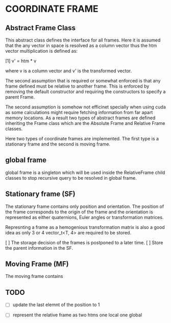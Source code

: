 # COORDINATE FRAME

## Abstract Frame Class

This abstract class defines the interface for all frames. Here it is assumed that the any vector in space is resolved as a column vector thus the htm vector multiplication is defined as:

[1] v' = htm * v

where v is a column vector and v' is the transformed vector.

The second assumption that is required or somewhat enforced is that any frame defined must be relative to another frame. This is enforced by removing the default constructor and requiring the constructors to specify a parent Frame.

The second assumption is somehow not efficinet specially when using cuda as some calculations might require fetching information from far apart memory locations. As a result two types of abstract frames 
are defined inheriting the Frame class which are the Absolute Frame and Relative Frame classes.

Here two types of coordinate frames are implemented. The first type is a stationary frame and the second is moving frame.

## global frame

global frame is a singleton which will be used inside the RelativeFrame child classes to stop recursive query to be resolved in global frame.

## Stationary frame (SF)

The stationary frame contains only position and orientation. The position of the frame corresponds to the origin of the frame and the orientation is represented as either quaternions, Euler angles or transformation matrices.

Represnting a frame as a hemogenious transformation matrix is also a good idea as only 3 or 4 vector_t<T, 4> are required to be stored.

[ ] The storage decision of the frames is postponed to a later time.
[ ] Store the parent information in the SF.

## Moving Frame (MF)

The moving frame contains 


## TODO
- [ ] update the last elemnt of the position to 1

- [ ] represent the relative frame as two htms one local one global